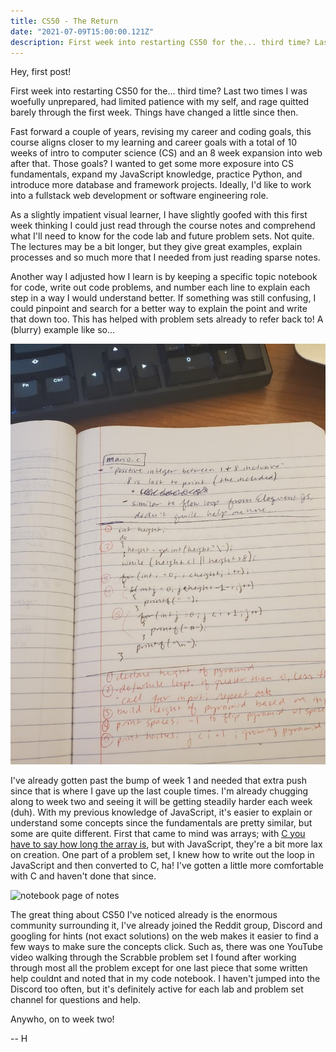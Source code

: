 ```yaml
---
title: CS50 - The Return
date: "2021-07-09T15:00:00.121Z"
description: First week into restarting CS50 for the... third time? Last two times I was woefully unprepared, had limited patience with my self, and rage quitted barely through the first week. Things have changed a little since then.
---
```


Hey, first post! 

First week into restarting CS50 for the... third time? Last two times I was woefully unprepared, had limited patience with my self, and rage quitted barely through the first week. Things have changed a little since then.

Fast forward a couple of years, revising my career and coding goals, this course aligns closer to my learning and career goals with a total of 10 weeks of intro to computer science (CS) and an 8 week expansion into web after that. Those goals? I wanted to get some more exposure into CS fundamentals, expand my JavaScript knowledge, practice Python, and introduce more database and framework projects. Ideally, I'd like to work into a fullstack web development or software engineering role.

As a slightly impatient visual learner, I have slightly goofed with this first week thinking I could just read through the course notes and comprehend what I'll need to know for the code lab and future problem sets. Not quite. The lectures may be a bit longer, but they give great examples, explain processes and so much more that I needed from just reading sparse notes. 

Another way I adjusted how I learn is by keeping a specific topic notebook for code, write out code problems, and number each line to explain each step in a way I would understand better. If something was still confusing, I could pinpoint and search for a better way to explain the point and write that down too. This has helped with problem sets already to refer back to! A (blurry) example like so...

 ![notebook page of notes](wk1-notes2.jpg)

I've already gotten past the bump of week 1 and needed that extra push since that is where I gave up the last couple times. I'm already chugging along to week two and seeing it will be getting steadily harder each week (duh). With my previous knowledge of JavaScript, it's easier to explain or understand some concepts since the fundamentals are pretty similar, but some are quite different. First that came to mind was arrays; with [C you have to say how long the array is](https://www.programiz.com/c-programming/c-arrays), but with JavaScript, they're a bit more lax on creation. One part of a problem set, I knew how to write out the loop in JavaScript and then converted to C, ha! I've gotten a little more comfortable with C and haven't done that since. 

 ![notebook page of notes](/wk1-notes.jpg)

The great thing about CS50 I've noticed already is the enormous community surrounding it, I've already joined the Reddit group, Discord and googling for hints (not exact solutions) on the web makes it easier to find a few ways to make sure the concepts click. Such as, there was one YouTube video walking through the Scrabble problem set I found after working through most all the problem except for one last piece that some written help couldnt and noted that in my code notebook. I haven't jumped into the Discord too often, but it's definitely active for each lab and problem set channel for questions and help. 

Anywho, on to week two!

-- H